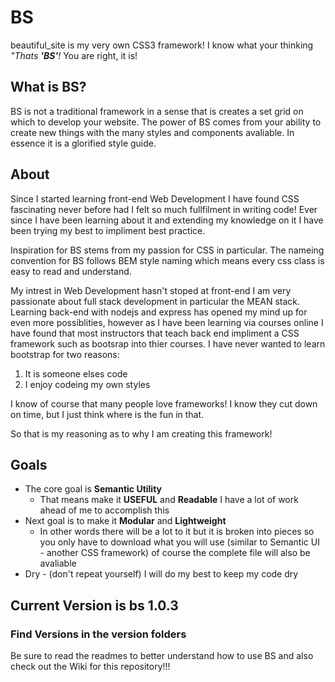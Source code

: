 # BS
beautiful_site is my very own CSS3 framework!  I know what your thinking _"Thats **'BS'**!_ You are right, it is!

## What is BS?
BS is not a traditional framework in a sense that is creates a set grid on which to develop your website. The power of BS comes from your ability to create new things with the many styles and components avaliable. In essence it is a glorified style guide.

## About
Since I started learning front-end Web Development I have found CSS fascinating never before had I felt so much fullfilment in writing code! Ever since I have been learning about it and extending my knowledge on it I have been trying my best to impliment best practice.

Inspiration for BS stems from my passion for CSS in particular. The nameing convention for BS follows BEM style naming which means every css class is easy to read and understand.

My intrest in Web Development hasn't stoped at front-end I am very passionate about full stack development in particular the MEAN stack. Learning back-end with nodejs and express has opened my mind up for even more possiblities, however as I have been learning via courses online I have found that most instructors that teach back end impliment a CSS framework such as bootsrap into thier courses. I have never wanted to learn bootstrap for two reasons:

  1. It is someone elses code
  1. I enjoy codeing my own styles

 I know of course that many people love frameworks! I know they cut down on time, but I just think where is the fun in that.

 So that is my reasoning as to why I am creating this framework!

 ## Goals

  * The core goal is **Semantic Utility**
    * That means make it **USEFUL** and **Readable** I have a lot of work ahead of me to accomplish this
  * Next goal is to make it **Modular** and **Lightweight**
    * In other words there will be a lot to it but it is broken into pieces so you only have to download what you will use (similar to Semantic UI - another CSS framework) of course the complete file will also be avaliable
  * Dry - (don't repeat yourself) I will do my best to keep my code dry

  ## Current Version is bs 1.0.3
  ### Find Versions in the version folders

  Be sure to read the readmes to better understand how to use BS and also check out the Wiki for this repository!!!


